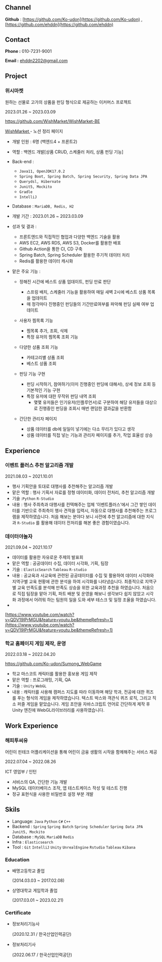 # <Resume>

## **Channel**

**Github** : [https://github.com/Ko-udon](https://github.com/Ko-udon) ,[https://github.com/ehddn](https://github.com/ehddn)

## **Contact**

**Phone :** 010-7231-9001

**Email :** ehddn2202@gmail.com

## Project

### 위시마켓

원하는 선물로 고가의 상품을 펀딩 형식으로 제공하는 이커머스 프로젝트

2023.01.26 ~ 2023.03.09

https://github.com/WishMarket/WishMarket-BE

[WishMarket ](https://www.notion.so/WishMarket-08dd0910390a4256b20a9327771bf4ec) - 노션 정리 페이지

- 개발 인원 :  6명 (백엔드4 + 프론트2)
- 역할 : 백엔드 개발[상품  CRUD, 스케줄러 처리, 상품 펀딩 기능]
- Back-end :
    - `Java11, OpenJDK17.0.2`
    - `Spring Boot, Spring Batch, Spring Security, Spring Data JPA`
    - `Querydsl, Hibernate`
    - `Junit5, Mockito`
    - `Gradle`
    - `IntelliJ`
- Database : `MariaDB, Redis, H2`

- 개발 기간 : 2023.01.26 ~ 2023.03.09
- 성과 및 결과 :
    - 프론트엔드와 직접적인 협업과 다양한 백엔드 기술을 활용
    - AWS EC2, AWS RDS, AWS S3, Docker를 활용한 배포
    - Github Action을 통한 CI, CD 구축
    - Spring Batch, Spring Scheduler 활용한 주기적 데이터 처리
    - Redis를 활용한 데이터 캐시화
- 맡은 주요 기능 :
    - 정해진 시간에 베스트 상품 업데이트, 펀딩 만료 판단
        - 스프링 배치, 스케줄러 기능을 활용하여 매일 새벽 2시에 베스트 상품 목록을 업데이트
        - 매 정각마다 진행중인 펀딩들의 기간만료여부를 파악해 펀딩 실패 여부 업데이트
    - 사용자 찜목록 기능
        - 찜목록 추가, 조회, 삭제
        - 특정 유저의 찜목록 조회 기능
    - 다양한 상품 조회 기능
        - 카테고리별 상품 조회
        - 베스트 상품 조회
    
    - 펀딩 기능 구현
        - 펀딩 시작하기, 참여하기(이미 진행중인 펀딩에 대해서), 상세 정보 조회 등 기본적인 기능 구현
        - 특정 유저에 대한 무작위 펀딩 내역 조회
            - 몇몇 유저들은 인기유저(인플루언서)로 구분하여 해당 유저들을 대상으로 진행중인 펀딩을 조회시 매번 랜덤한 결과값을 반환함
    - 간단한 관리자 페이지
        - 상품 데이터를 db에 일일이 넣기에는 다소 무리가 있다고 생각
        - 상품 데이터를 직접 넣는 기능과 관리자 페이지를 추가, 작업 효율성 상승

## **Experience**

### 이벤트 플러스 추천 알고리즘 개발

2021.08.03 ~ 2021.10.01

- 행사 기획안을 토대로 대행사를 추천해주는 알고리즘 개발
- 맡은 역할 : 행사 기획서 자료를 정형 데이터화, 데이터 전처리, 추천 알고리즘 개발
- 기술 :`Python`  `R-Studio`
- 내용 : 행사 주최측과 대행사를 컨텍해주는 업체 ‘이벤트플러스’에서 그간 쌓인 데이터를 기반으로 주최측이 행사 견적을 입력시, 자동으로 대행사를 추천해주는 프로그램을 제작하였습니다. 처음 해보는 분야다 보니 사전에 추천 알고리즘에 대한 지식과 `R-Studio`  를 활용해 데이터 전처리를 해본 좋은 경험이였습니다.

### 데이터야놀자

2021.09.04 ~ 2021.10.17

- 데이터를 활용한 자유로운 주제의 발표회
- 맡은 역할 : 공공데이터 수집, 데이터 시각화, 기획, 팀장
- 기술 : `ElasticSearch` `Tableau`  `R-studio`
- 내용 : 공교육과 사교육에 관련된 공공데이터를 수집 및 활용하여 데이터 시각화와 지역구별 교육 현황에 관한 분석을 하여 시각화를 나타냈습니다. 최종적으로 지역구별 교육 만족도를 분석해 만족도 상승을 위한 교육과정 추천을 하였습니다. 처음으로 직접 팀장을 맡아 기획, 파트 배분 및 운영을 해보니 생각보다 쉽지 않았고 시각화 과정에서 어려워 하는 팀원의 일을 도와 세부 테스크 및 일정 조율을 하였습니다.
- 

[https://www.youtube.com/watch?v=QDV19lPrMGU&feature=youtu.be&themeRefresh=1](https://www.youtube.com/watch?v=QDV19lPrMGU&feature=youtu.be&themeRefresh=1)

### 학교 홈페이지 게임 제작, 운영

2022.03.18 ~ 2022.04.20

https://github.com/Ko-udon/Sumong_WebGame

- 학교 마스코트 캐릭터를 활용한 홍보용 게임 제작
- 맡은 역할 : 프로그래밍, 기획, QA
- 기술 : `Unity`  `WebGL`
- 내용 : 캐릭터를 사용해 캠퍼스 지도를 따라 이동하며 해당 학과, 전공에 대한 퀴즈를 푸는 형식의 게임을 제작하였습니다. 텍스트 박스와 객관식 퀴즈 로직, 그리고 직소 퍼즐 게임을 맡았습니다. 게임 초안을 자바스크립트 언어로 간단하게 제작 후 Unity 엔진에 WebGL라이브러리를 사용하였습니다.

## Work **Experience**

### 해피투씨유

어린이 핀테크 어플리케이션을 통해 어린이 금융 생활의 시작을 함께해주는 서비스 제공

2022.07.04 ~ 2022.08.26

ICT 영업부 / 인턴

- 서비스의 QA, 간단한 기능 개발
- MySQL 데이터베이스 조작, 앱 테스트케이스 작성 및 테스트 진행
- 정규 표현식을 사용한 비밀번호 설정 부분 개발

## **Skils**

- Language: `Java` `Python`  `C#` `C++`
- Backend :  `Spring` `Spring Batch` `Spring Scheduler` `Spring Data JPA` `Junit5, Mockito`
- Database : `MySQL` `MariaDB` `Redis`
- Infra :  `Elasticsearch`
- Tool : `Git`  `IntelliJ`  `Unity`  `UnrealEngine` `Rstudio` `Tableau` `Kibana`

### **Education**

- 배명고등학교 졸업
    
    (2014.03.03 ~ 2017.02.08)
    
- 상명대학교 게임학과 졸업
    
    (2017.03.01 ~ 2023.02.21)
    

### **Certificate**

- 정보처리기능사
    
    (2020.12.31 / 한국산업인력공단)
    
- 정보처리기사
    
    (2022.06.17 / 한국산업인력공단)
